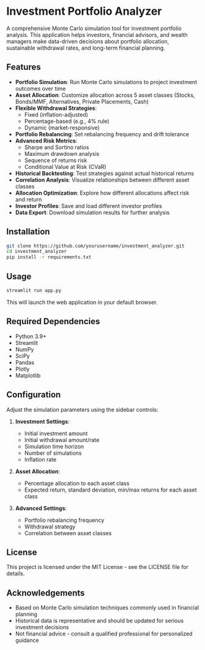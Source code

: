 # Investment Portfolio Analyzer

A comprehensive Monte Carlo simulation tool for investment portfolio analysis. This application helps investors, financial advisors, and wealth managers make data-driven decisions about portfolio allocation, sustainable withdrawal rates, and long-term financial planning.

## Features

- **Portfolio Simulation**: Run Monte Carlo simulations to project investment outcomes over time
- **Asset Allocation**: Customize allocation across 5 asset classes (Stocks, Bonds/MMF, Alternatives, Private Placements, Cash)
- **Flexible Withdrawal Strategies**:
  - Fixed (inflation-adjusted)
  - Percentage-based (e.g., 4% rule)
  - Dynamic (market-responsive)
- **Portfolio Rebalancing**: Set rebalancing frequency and drift tolerance
- **Advanced Risk Metrics**:
  - Sharpe and Sortino ratios
  - Maximum drawdown analysis
  - Sequence of returns risk
  - Conditional Value at Risk (CVaR)
- **Historical Backtesting**: Test strategies against actual historical returns
- **Correlation Analysis**: Visualize relationships between different asset classes
- **Allocation Optimization**: Explore how different allocations affect risk and return
- **Investor Profiles**: Save and load different investor profiles
- **Data Export**: Download simulation results for further analysis

## Installation

```bash
git clone https://github.com/yourusername/investment_analyzer.git
cd investment_analyzer
pip install -r requirements.txt
```

## Usage

```bash
streamlit run app.py
```

This will launch the web application in your default browser.

## Required Dependencies

- Python 3.9+
- Streamlit
- NumPy
- SciPy
- Pandas
- Plotly
- Matplotlib

## Configuration

Adjust the simulation parameters using the sidebar controls:

1. **Investment Settings**:
   - Initial investment amount
   - Initial withdrawal amount/rate
   - Simulation time horizon
   - Number of simulations
   - Inflation rate

2. **Asset Allocation**:
   - Percentage allocation to each asset class
   - Expected return, standard deviation, min/max returns for each asset class

3. **Advanced Settings**:
   - Portfolio rebalancing frequency
   - Withdrawal strategy
   - Correlation between asset classes

## License

This project is licensed under the MIT License - see the LICENSE file for details.

## Acknowledgements

- Based on Monte Carlo simulation techniques commonly used in financial planning
- Historical data is representative and should be updated for serious investment decisions
- Not financial advice - consult a qualified professional for personalized guidance
